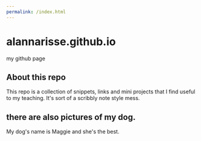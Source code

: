```yaml
---
permalink: /index.html
---
```


# alannarisse.github.io

my github page

## About this repo

This repo is a collection of snippets, links and mini projects that I find useful to my teaching. It's sort of a scribbly note style mess.

## there are also pictures of my dog.

My dog's name is Maggie and she's the best.
